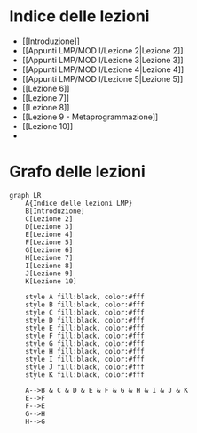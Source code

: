 
# Indice delle lezioni

- [[Introduzione]]
- [[Appunti LMP/MOD I/Lezione 2|Lezione 2]]
- [[Appunti LMP/MOD I/Lezione 3|Lezione 3]]
- [[Appunti LMP/MOD I/Lezione 4|Lezione 4]]
- [[Appunti LMP/MOD I/Lezione 5|Lezione 5]]
- [[Lezione 6]]
- [[Lezione 7]]
- [[Lezione 8]]
- [[Lezione 9 - Metaprogrammazione]]
- [[Lezione 10]]
- 

# Grafo delle lezioni

```mermaid
graph LR
	A{Indice delle lezioni LMP}
	B[Introduzione]
	C[Lezione 2]
	D[Lezione 3]
	E[Lezione 4]
	F[Lezione 5]
	G[Lezione 6]
	H[Lezione 7]
	I[Lezione 8]
	J[Lezione 9]
	K[Lezione 10]

	style A fill:black, color:#fff
	style B fill:black, color:#fff
	style C fill:black, color:#fff
	style D fill:black, color:#fff
	style E fill:black, color:#fff
	style F fill:black, color:#fff
	style G fill:black, color:#fff
	style H fill:black, color:#fff
	style I fill:black, color:#fff
	style J fill:black, color:#fff
	style K fill:black, color:#fff
	
	A-->B & C & D & E & F & G & H & I & J & K
	E-->F
	F-->E
	G-->H
	H-->G
```
